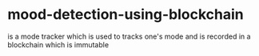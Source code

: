 # mood-detection-using-blockchain
is a mode tracker which is used to tracks one's mode and is recorded in a blockchain which is immutable
